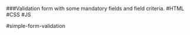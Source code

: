 ###Validation form with some mandatory fields and field criteria. #HTML #CSS #JS 

#simple-form-validation
